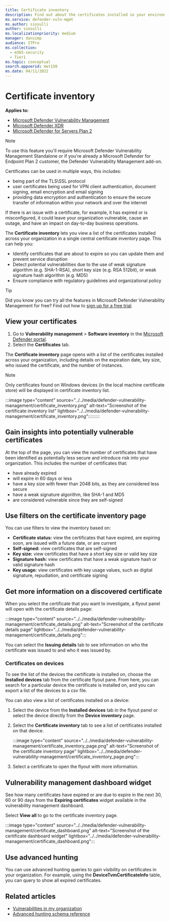 ```yaml
---
title: Certificate inventory
description: Find out about the certificates installed in your environment
ms.service: defender-vuln-mgmt
ms.author: siosulli
author: siosulli
ms.localizationpriority: medium
manager: dansimp
audience: ITPro
ms.collection:
  - m365-security
  - Tier1
ms.topic: conceptual
search.appverid: met150
ms.date: 04/11/2022
---
```


# Certificate inventory

**Applies to:**

- [Microsoft Defender Vulnerability Management](https://go.microsoft.com/fwlink/?linkid=2229011)
- [Microsoft Defender XDR](https://go.microsoft.com/fwlink/?linkid=2118804)
- [Microsoft Defender for Servers Plan 2](/azure/defender-for-cloud/plan-defender-for-servers-select-plan) 

> [!NOTE]
> To use this feature you'll require Microsoft Defender Vulnerability Management Standalone or if you're already a Microsoft Defender for Endpoint Plan 2 customer, the Defender Vulnerability Management add-on.

Certificates can be used in multiple ways, this includes:

- being part of the TLS\SSL protocol
- user certificates being used for VPN client authentication, document signing, email encryption and email signing
- providing data encryption and authentication to ensure the secure transfer of information within your network and over the internet

If there is an issue with a certificate, for example, it has expired or is misconfigured, it could leave your organization vulnerable, cause an outage, and have an impact on day-to-day business operations.

The **Certificate inventory** lets you view a list of the certificates installed across your organization in a single central certificate inventory page. This can help you:

- Identify certificates that are about to expire so you can update them and prevent service disruption
- Detect potential vulnerabilities due to the use of weak signature algorithm (e.g. SHA-1-RSA), short key size (e.g. RSA 512bit), or weak signature hash algorithm (e.g. MD5)
- Ensure compliance with regulatory guidelines and organizational policy

> [!TIP]
> Did you know you can try all the features in Microsoft Defender Vulnerability Management for free? Find out how to [sign up for a free trial](../defender-vulnerability-management/defender-vulnerability-management-trial.md).

## View your certificates

1. Go to **Vulnerability management** > **Software inventory** in the [Microsoft Defender portal](https://security.microsoft.com).
2. Select the **Certificates** tab.

The **Certificate inventory** page opens with a list of the certificates installed across your organization, including details on the expiration date, key size, who issued the certificate, and the number of instances.

> [!NOTE]
> Only certificates found on Windows devices (in the local machine certificate store) will be displayed in certificate inventory list.

   :::image type="content" source="../../media/defender-vulnerability-management/certificate_inventory.png" alt-text="Screenshot of the certificate inventory list" lightbox="../../media/defender-vulnerability-management/certificate_inventory.png":::::::::

## Gain insights into potentially vulnerable certificates

At the top of the page, you can view the number of certificates that have been identified as potentially less secure and introduce risk into your organization. This includes the number of certificates that:

- have already expired
- will expire in 60 days or less
- have a key size with fewer than 2048 bits, as they are considered less secure
- have a weak signature algorithm, like SHA-1 and MD5
- are considered vulnerable since they are self-signed

## Use filters on the certificate inventory page

You can use filters to view the inventory based on:

- **Certificate status:** view the certificates that have expired, are expiring soon, are issued with a future date, or are current
- **Self-signed:** view certificates that are self-signed
- **Key size:** view certificates that have a short key size or valid key size
- **Signature hash:** view certificates that have a weak signature hash or valid signature hash
- **Key usage:** view certificates with key usage values, such as digital signature, repudiation, and certificate signing

## Get more information on a discovered certificate

When you select the certificate that you want to investigate, a flyout panel will open with the certificate details page:

   :::image type="content" source="../../media/defender-vulnerability-management/certificate_details.png" alt-text="Screenshot of the certificate details page" lightbox="../../media/defender-vulnerability-management/certificate_details.png":::

You can select the **Issuing details** tab to see information on who the certificate was issued to and who it was issued by.

### Certificates on devices

To see the list of the devices the certificate is installed on, choose the **Installed devices** tab from the certificate flyout pane. From here, you can search for a particular device the certificate is installed on, and you can export a list of the devices to a csv file.

You can also view a list of certificates installed on a device:

1. Select the device from the **Installed devices** tab in the flyout panel or select the device directly from the **Device inventory** page.
2. Select the **Certificate inventory** tab to see a list of certificates installed on that device.

   :::image type="content" source="../../media/defender-vulnerability-management/certificate_inventory_page.png" alt-text="Screenshot of the certificate inventory page" lightbox="../../media/defender-vulnerability-management/certificate_inventory_page.png":::

3. Select a certificate to open the flyout with more information.

## Vulnerability management dashboard widget

See how many certificates have expired or are due to expire in the next 30, 60 or 90 days from the **Expiring certificates** widget available in the vulnerability management dashboard.

Select **View all** to go to the certificate inventory page.

:::image type="content" source="../../media/defender-vulnerability-management/certificate_dashboard.png" alt-text="Screenshot of the certificate dashboard widget" lightbox="../../media/defender-vulnerability-management/certificate_dashboard.png":::

## Use advanced hunting

You can use advanced hunting queries to gain visibility on certificates in your organization. For example, using the **DeviceTvmCertificateInfo** table, you can query to show all expired certificates.

## Related articles

- [Vulnerabilities in my organization](tvm-weaknesses.md)
- [Advanced hunting schema reference](../defender-endpoint/advanced-hunting-schema-reference.md)
